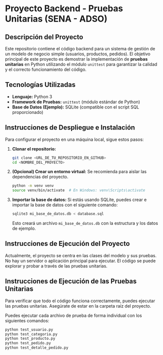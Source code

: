 # Proyecto Backend - Pruebas Unitarias (SENA - ADSO)

## Descripción del Proyecto

Este repositorio contiene el código backend para un sistema de gestión de un modelo de negocio simple (usuarios, productos, pedidos). El objetivo principal de este proyecto es demostrar la implementación de **pruebas unitarias** en Python utilizando el módulo `unittest` para garantizar la calidad y el correcto funcionamiento del código.

## Tecnologías Utilizadas

* **Lenguaje:** Python 3
* **Framework de Pruebas:** `unittest` (módulo estándar de Python)
* **Base de Datos (Ejemplo):** SQLite (compatible con el script SQL proporcionado)

## Instrucciones de Despliegue e Instalación

Para configurar el proyecto en una máquina local, sigue estos pasos:

1.  **Clonar el repositorio:**
    ```bash
    git clone <URL_DE_TU_REPOSITORIO_EN_GITHUB>
    cd <NOMBRE_DEL_PROYECTO>
    ```

2.  **(Opcional) Crear un entorno virtual:** Se recomienda para aislar las dependencias del proyecto.
    ```bash
    python -m venv venv
    source venv/bin/activate  # En Windows: venv\Scripts\activate
    ```

3.  **Importar la base de datos:** Si estás usando SQLite, puedes crear e importar la base de datos con el siguiente comando:
    ```bash
    sqlite3 mi_base_de_datos.db < database.sql
    ```
    Esto creará un archivo `mi_base_de_datos.db` con la estructura y los datos de ejemplo.

## Instrucciones de Ejecución del Proyecto

Actualmente, el proyecto se centra en las clases del modelo y sus pruebas. No hay un servidor o aplicación principal para ejecutar. El código se puede explorar y probar a través de las pruebas unitarias.

## Instrucciones de Ejecución de las Pruebas Unitarias

Para verificar que todo el código funciona correctamente, puedes ejecutar las pruebas unitarias. Asegúrate de estar en la carpeta raíz del proyecto.

Puedes ejecutar cada archivo de prueba de forma individual con los siguientes comandos:

```bash
python test_usuario.py
python test_categoria.py
python test_producto.py
python test_pedido.py
python test_detalle_pedido.py
```

